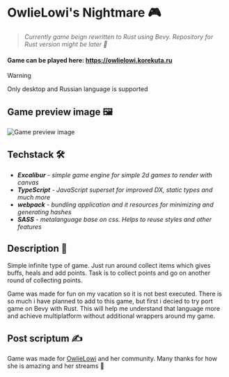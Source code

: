 # OwlieLowi's Nightmare 🎮
> *Currently game beign rewritten to Rust using Bevy. Repository for Rust version might be later :ghost:*

#### Game can be played here: https://owlielowi.korekuta.ru 
> [!WARNING]
> Only desktop and Russian language is supported

## Game preview image 🖼️
![Game preview image](https://korekuta.ru/static/minigames/project231231/static-images/preview.png)

## Techstack 🛠️
* ***Excalibur** - simple game engine for simple 2d games to render with canvas*  
* ***TypeScript** - JavaScript superset for improved DX, static types and much more*  
* ***webpack** - bundling application and it resources for minimizing and generating hashes*   
* ***SASS** - metalanguage base on css. Helps to reuse styles and other features*

## Description 📰
Simple infinite type of game. Just run around collect items which gives buffs, heals and add points. Task is to collect points and go on another round of collecting points.  

Game was made for fun on my vacation so it is not best executed. There is so much i have planned to add to this game, but first i decied to try port game on Bevy with Rust. This will help me understand that language more and achieve multiplatform without additional wrappers around my game.


## Post scriptum :writing_hand:	
Game was made for [OwlieLowi](https://twitch.tv/owlielowi) and her community. Many thanks for how she is amazing and her streams :gift_heart:
